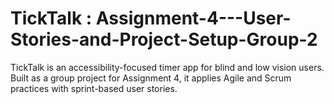 # TickTalk : Assignment-4---User-Stories-and-Project-Setup-Group-2
TickTalk is an accessibility-focused timer app for blind and low vision users. Built as a group project for Assignment 4, it applies Agile and Scrum practices with sprint-based user stories.
